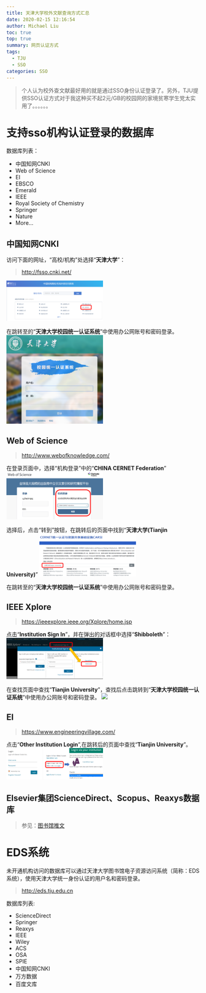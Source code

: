 ```yaml
---
title: 天津大学校外文献查询方式汇总
date: 2020-02-15 12:16:54
author: Michael Liu
toc: true
top: true
summary: 网页认证方式
tags:
  - TJU
  - SSO
categories: SSO
---
```

> 个人认为校外查文献最好用的就是通过SSO身份认证登录了。另外，TJU提供SSO认证方式对于我这种买不起2元/GB的校园网的家境贫寒学生党太实用了。。。。。。

# 支持sso机构认证登录的数据库
数据库列表：
+ 中国知网CNKI
+ Web of Science
+ EI
+ EBSCO
+ Emerald
+ IEEE
+ Royal Society of Chemistry
+ Springer
+ Nature
+ More...

## 中国知网CNKI
访问下面的网址，“高校/机构”处选择“**天津大学**”：
> http://fsso.cnki.net/

<img src="https://raw.githubusercontent.com/sddpljx/blogpictures/master/tjusso/cnki.png" width="50%">

在跳转至的“**天津大学校园统一认证系统**”中使用办公网账号和密码登录。
<img src="https://raw.githubusercontent.com/sddpljx/blogpictures/master/tjusso/TJU.png" width="50%">

## Web of Science
> http://www.webofknowledge.com/

在登录页面中，选择“机构登录”中的“**CHINA CERNET Federation**”
<img src="https://raw.githubusercontent.com/sddpljx/blogpictures/master/tjusso/WebofScience.png" width="50%">

选择后，点击“转到”按钮，在跳转后的页面中找到“**天津大学(Tianjin University)**”
<img src="https://raw.githubusercontent.com/sddpljx/blogpictures/master/tjusso/CERNET.png" width="50%">

在跳转至的“**天津大学校园统一认证系统**”中使用办公网账号和密码登录。

## IEEE Xplore
> https://ieeexplore.ieee.org/Xplore/home.jsp

点击“**Institution Sign In**”，并在弹出的对话框中选择“**Shibboleth**”：
<img src="https://raw.githubusercontent.com/sddpljx/blogpictures/master/tjusso/IEEE.png" width="50%">

在查找页面中查找“**Tianjin University**”，查找后点击跳转到“**天津大学校园统一认证系统**”中使用办公网账号和密码登录。
<img src="https://raw.githubusercontent.com/sddpljx/blogpictures/master/tjusso/IEEESerach.png" width="50%">

## EI
> https://www.engineeringvillage.com/

点击“**Other Institution Login**”,在跳转后的页面中查找“**Tianjin University**”。
<img src="https://raw.githubusercontent.com/sddpljx/blogpictures/master/tjusso/EI.png" width="50%">

## Elsevier集团ScienceDirect、Scopus、Reaxys数据库
> 参见：[图书馆推文](https://mp.weixin.qq.com/s?__biz=MzA3NzY4NDYxMg==&mid=2650473363&idx=1&sn=a1943e54099573322900a32d56435751&chksm=8741e978b036606e7ceae70bfa927e5bcfe7d75ec80c2ae4ef80a66d4f4c6011eee7d22d6f0b&scene=21#wechat_redirect)

# EDS系统
未开通机构访问的数据库可以通过天津大学图书馆电子资源访问系统（简称：EDS系统），使用天津大学统一身份认证的用户名和密码登录。
> http://eds.tju.edu.cn

数据库列表:
+ ScienceDirect
+ Springer
+ Reaxys
+ IEEE
+ Wiley
+ ACS
+ OSA
+ SPIE
+ 中国知网CNKI
+ 万方数据
+ 百度文库
